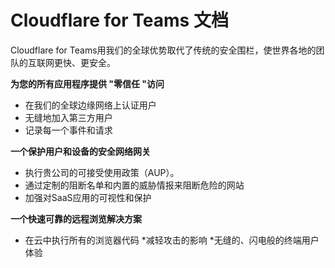 # Cloudflare for Teams 文档



Cloudflare for Teams用我们的全球优势取代了传统的安全围栏，使世界各地的团队的互联网更快、更安全。

**为您的所有应用程序提供 "零信任 "访问**

* 在我们的全球边缘网络上认证用户
* 无缝地加入第三方用户
* 记录每一个事件和请求

**一个保护用户和设备的安全网络网关**

* 执行贵公司的可接受使用政策（AUP）。
* 通过定制的阻断名单和内置的威胁情报来阻断危险的网站
* 加强对SaaS应用的可视性和保护

**一个快速可靠的远程浏览解决方案**

* 在云中执行所有的浏览器代码
*减轻攻击的影响
*无缝的、闪电般的终端用户体验
